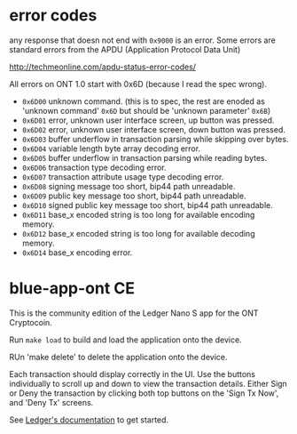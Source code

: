 # error codes

any response that doesn not end with `0x9000` is an error.
Some errors are standard errors from the APDU (Application Protocol Data Unit)

http://techmeonline.com/apdu-status-error-codes/

All errors on ONT 1.0 start with 0x6D (because I read the spec wrong).

- `0x6D00` unknown command. (this is to spec, the rest are enoded as 'unknown command' `0x6D` but should be 'unknown parameter' `0x6B`)
- `0x6D01` error, unknown user interface screen, up button was pressed.
- `0x6D02` error, unknown user interface screen, down button was pressed.
- `0x6D03` buffer underflow in transaction parsing while skipping over bytes.
- `0x6D04` variable length byte array decoding error.
- `0x6D05` buffer underflow in transaction parsing while reading bytes.
- `0x6D06` transaction type decoding error.
- `0x6D07` transaction attribute usage type decoding error.
- `0x6D08` signing message too short, bip44 path unreadable.
- `0x6D09` public key message too short, bip44 path unreadable.
- `0x6D10` signed public key message too short, bip44 path unreadable.
- `0x6D11` base_x encoded string is too long for available encoding memory.
- `0x6D12` base_x encoded string is too long for available decoding memory.
- `0x6D14` base_x encoding error.

# blue-app-ont CE

This is the community edition of the Ledger Nano S app for the ONT Cryptocoin.

Run `make load` to build and load the application onto the device.

RUn 'make delete' to delete the application onto the device.

Each transaction should display correctly in the UI.
Use the buttons individually to scroll up and down to view the transaction details.
Either Sign or Deny the transaction by clicking both top buttons on the 'Sign Tx Now', and 'Deny Tx' screens.

See [Ledger's documentation](http://ledger.readthedocs.io) to get started.


